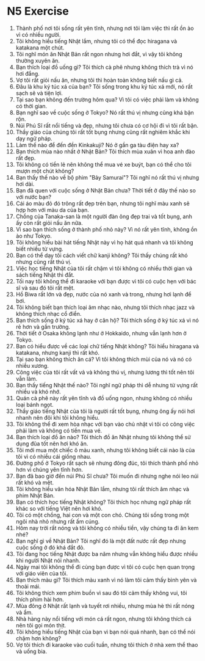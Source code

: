 # N5 Exercise

1. Thành phố nơi tôi sống rất yên tĩnh, nhưng nơi tôi làm việc thì rất ồn ào vì có nhiều người.
2. Tôi không hiểu tiếng Nhật lắm, nhưng tôi có thể đọc hiragana và katakana một chút.
3. Tôi nghĩ món ăn Nhật Bản rất ngon nhưng hơi đắt, vì vậy tôi không thường xuyên ăn.
4. Bạn thích loại đồ uống gì? Tôi thích cà phê nhưng không thích trà vì nó hơi đắng.
5. Vợ tôi rất giỏi nấu ăn, nhưng tôi thì hoàn toàn không biết nấu gì cả.
6. Đâu là khu ký túc xá của bạn? Tôi sống trong khu ký túc xá mới, nó rất sạch sẽ và tiện lợi.
7. Tại sao bạn không đến trường hôm qua? Vì tôi có việc phải làm và không có thời gian.
8. Bạn nghĩ sao về cuộc sống ở Tokyo? Nó rất thú vị nhưng cũng khá bận rộn.
9. Núi Phú Sĩ rất nổi tiếng và đẹp, nhưng tôi chưa có cơ hội đi vì tôi rất bận.
10. Thầy giáo của chúng tôi rất tốt bụng nhưng cũng rất nghiêm khắc khi dạy ngữ pháp.
11. Làm thế nào để đến đền Kinkakuji? Nó ở gần ga tàu điện hay xa?
12. Bạn thích mùa nào nhất ở Nhật Bản? Tôi thích mùa xuân vì hoa anh đào rất đẹp.
13. Tôi không có tiền lẻ nên không thể mua vé xe buýt, bạn có thể cho tôi mượn một chút không?
14. Bạn thấy thế nào về bộ phim "Bảy Samurai"? Tôi nghĩ nó rất thú vị nhưng hơi dài.
15. Bạn đã quen với cuộc sống ở Nhật Bản chưa? Thời tiết ở đây thế nào so với nước bạn?
16. Cái áo màu đỏ đó trông rất đẹp trên bạn, nhưng tôi nghĩ màu xanh sẽ hợp hơn với màu da của bạn.
17. Chồng của Tanaka-san là một người đàn ông đẹp trai và tốt bụng, anh ấy còn rất giỏi nấu ăn nữa.
18. Vì sao bạn thích sống ở thành phố nhỏ này? Vì nó rất yên tĩnh, không ồn ào như Tokyo.
19. Tôi không hiểu bài hát tiếng Nhật này vì họ hát quá nhanh và tôi không biết nhiều từ vựng.
20. Bạn có thể dạy tôi cách viết chữ kanji không? Tôi thấy chúng rất khó nhưng cũng rất thú vị.
21. Việc học tiếng Nhật của tôi rất chậm vì tôi không có nhiều thời gian và sách tiếng Nhật thì đắt.
22. Tối nay tôi không thể đi karaoke với bạn được vì tôi có cuộc hẹn với bác sĩ và sau đó tôi rất mệt.
23. Hồ Biwa rất lớn và đẹp, nước của nó xanh và trong, nhưng hơi lạnh để bơi.
24. Tôi không biết bạn thích loại âm nhạc nào, nhưng tôi thích nhạc jazz và không thích nhạc cổ điển.
25. Bạn thích sống ở ký túc xá hay ở căn hộ? Tôi thích sống ở ký túc xá vì nó rẻ hơn và gần trường.
26. Thời tiết ở Osaka không lạnh như ở Hokkaido, nhưng vẫn lạnh hơn ở Tokyo.
27. Bạn có hiểu được về các loại chữ tiếng Nhật không? Tôi hiểu hiragana và katakana, nhưng kanji thì rất khó.
28. Tại sao bạn không thích ăn cá? Vì tôi không thích mùi của nó và nó có nhiều xương.
29. Công việc của tôi rất vất vả và không thú vị, nhưng lương thì tốt nên tôi vẫn làm.
30. Bạn thấy tiếng Nhật thế nào? Tôi nghĩ ngữ pháp thì dễ nhưng từ vựng rất nhiều và khó nhớ.
31. Quán cà phê này rất yên tĩnh và đồ uống ngon, nhưng không có nhiều loại bánh ngọt.
32. Thầy giáo tiếng Nhật của tôi là người rất tốt bụng, nhưng ông ấy nói hơi nhanh nên đôi khi tôi không hiểu.
33. Tôi không thể đi xem hòa nhạc với bạn vào chủ nhật vì tôi có công việc phải làm và không có tiền mua vé.
34. Bạn thích loại đồ ăn nào? Tôi thích đồ ăn Nhật nhưng tôi không thể sử dụng đũa tốt nên hơi khó ăn.
35. Tôi mới mua một chiếc ô màu xanh, nhưng tôi không biết cái nào là của tôi vì có nhiều cái giống nhau.
36. Đường phố ở Tokyo rất sạch sẽ nhưng đông đúc, tôi thích thành phố nhỏ hơn vì chúng yên tĩnh hơn.
37. Bạn đã bao giờ đến núi Phú Sĩ chưa? Tôi muốn đi nhưng nghe nói leo núi rất khó và mệt.
38. Tôi không hiểu văn hóa Nhật Bản lắm, nhưng tôi rất thích âm nhạc và phim Nhật Bản.
39. Bạn có thích học tiếng Nhật không? Tôi thích học nhưng ngữ pháp rất khác so với tiếng Việt nên hơi khó.
40. Tôi có một chồng, hai con và một con chó. Chúng tôi sống trong một ngôi nhà nhỏ nhưng rất ấm cúng.
41. Hôm nay trời rất nóng và tôi không có nhiều tiền, vậy chúng ta đi ăn kem nhé?
42. Bạn nghĩ gì về Nhật Bản? Tôi nghĩ đó là một đất nước rất đẹp nhưng cuộc sống ở đó khá đắt đỏ.
43. Tôi đang học tiếng Nhật được ba năm nhưng vẫn không hiểu được nhiều khi người Nhật nói nhanh.
44. Ngày mai tôi không thể đi cùng bạn được vì tôi có cuộc hẹn quan trọng với giáo viên của tôi.
45. Bạn thích màu gì? Tôi thích màu xanh vì nó làm tôi cảm thấy bình yên và thoải mái.
46. Tôi không thích xem phim buồn vì sau đó tôi cảm thấy không vui, tôi thích phim hài hơn.
47. Mùa đông ở Nhật rất lạnh và tuyết rơi nhiều, nhưng mùa hè thì rất nóng và ẩm.
48. Nhà hàng này nổi tiếng với món cá rất ngon, nhưng tôi không thích cá nên tôi gọi món thịt.
49. Tôi không hiểu tiếng Nhật của bạn vì bạn nói quá nhanh, bạn có thể nói chậm hơn không?
50. Vợ tôi thích đi karaoke vào cuối tuần, nhưng tôi thích ở nhà xem thể thao và uống bia.
